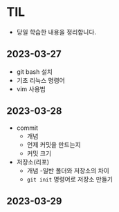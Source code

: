 # TIL
- 당일 학습한 내용을 정리합니다.

## 2023-03-27
- git bash 설치
- 기초 리눅스 명령어
- vim 사용법

## 2023-03-28
- commit
  - 개념
  - 언제 커밋을 만드는지
  - 커밋 크기
- 저장소(리포)
  - 개념
  -일반 폴더와 저장소의 차이
  - `git init` 명령어로 저장소 만들기

## 2023-03-29
